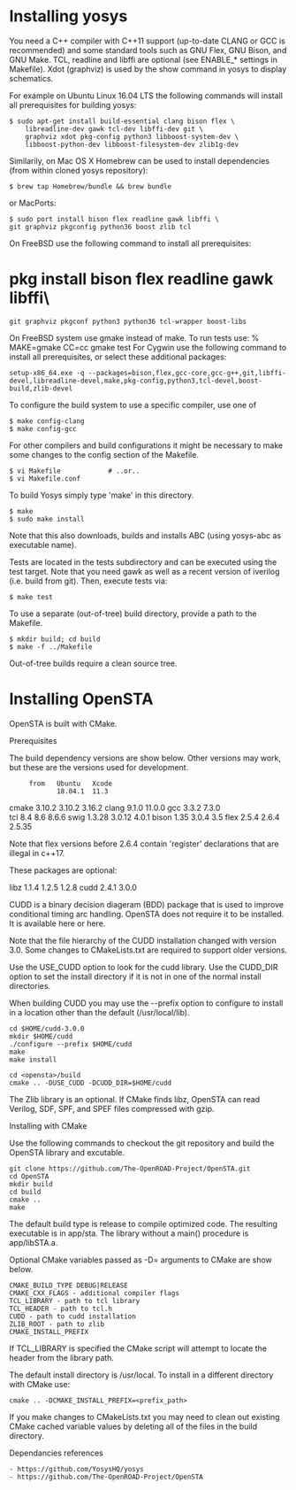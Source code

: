 # Installing yosys

You need a C++ compiler with C++11 support (up-to-date CLANG or GCC is recommended) and some standard tools such as GNU Flex, GNU Bison, and GNU Make. TCL, readline and libffi are optional (see ENABLE_* settings in Makefile). Xdot (graphviz) is used by the show command in yosys to display schematics.

For example on Ubuntu Linux 16.04 LTS the following commands will install all prerequisites for building yosys:

    $ sudo apt-get install build-essential clang bison flex \
        libreadline-dev gawk tcl-dev libffi-dev git \
        graphviz xdot pkg-config python3 libboost-system-dev \
        libboost-python-dev libboost-filesystem-dev zlib1g-dev


Similarily, on Mac OS X Homebrew can be used to install dependencies (from within cloned yosys repository):

    $ brew tap Homebrew/bundle && brew bundle



or MacPorts:

    $ sudo port install bison flex readline gawk libffi \
    git graphviz pkgconfig python36 boost zlib tcl


On FreeBSD use the following command to install all prerequisites:

# pkg install bison flex readline gawk libffi\
	git graphviz pkgconf python3 python36 tcl-wrapper boost-libs


On FreeBSD system use gmake instead of make. To run tests use: % MAKE=gmake CC=cc gmake test
For Cygwin use the following command to install all prerequisites, or select these additional packages:

    setup-x86_64.exe -q --packages=bison,flex,gcc-core,gcc-g++,git,libffi-devel,libreadline-devel,make,pkg-config,python3,tcl-devel,boost-build,zlib-devel



To configure the build system to use a specific compiler, use one of

    $ make config-clang
    $ make config-gcc



For other compilers and build configurations it might be necessary to make some changes to the config section of the Makefile.

    $ vi Makefile            # ..or..
    $ vi Makefile.conf


To build Yosys simply type 'make' in this directory.

    $ make
    $ sudo make install


Note that this also downloads, builds and installs ABC (using yosys-abc as executable name).

Tests are located in the tests subdirectory and can be executed using the test target. Note that you need gawk as well as a recent version of iverilog (i.e. build from git). Then, execute tests via:

    $ make test

To use a separate (out-of-tree) build directory, provide a path to the Makefile.

    $ mkdir build; cd build
    $ make -f ../Makefile
Out-of-tree builds require a clean source tree.


# Installing OpenSTA

OpenSTA is built with CMake.

Prerequisites

The build dependency versions are show below. Other versions may work, but these are the versions used for development.

         from   Ubuntu   Xcode
                18.04.1  11.3
cmake    3.10.2 3.10.2   3.16.2
clang    9.1.0           11.0.0
gcc      3.3.2   7.3.0   
tcl      8.4     8.6     8.6.6
swig     1.3.28  3.0.12  4.0.1
bison    1.35    3.0.4   3.5
flex     2.5.4   2.6.4   2.5.35

Note that flex versions before 2.6.4 contain 'register' declarations that are illegal in c++17.


These packages are optional:

libz     1.1.4   1.2.5     1.2.8
cudd             2.4.1     3.0.0

CUDD is a binary decision diageram (BDD) package that is used to improve conditional timing arc handling. OpenSTA does not require it to be installed. It is available here or here.

Note that the file hierarchy of the CUDD installation changed with version 3.0. Some changes to CMakeLists.txt are required to support older versions.

Use the USE_CUDD option to look for the cudd library. Use the CUDD_DIR option to set the install directory if it is not in one of the normal install directories.

When building CUDD you may use the --prefix option to configure to install in a location other than the default (/usr/local/lib).

    cd $HOME/cudd-3.0.0
    mkdir $HOME/cudd
    ./configure --prefix $HOME/cudd
    make
    make install

    cd <opensta>/build
    cmake .. -DUSE_CUDD -DCUDD_DIR=$HOME/cudd
The Zlib library is an optional. If CMake finds libz, OpenSTA can read Verilog, SDF, SPF, and SPEF files compressed with gzip.

Installing with CMake

Use the following commands to checkout the git repository and build the OpenSTA library and excutable.

    git clone https://github.com/The-OpenROAD-Project/OpenSTA.git
    cd OpenSTA
    mkdir build
    cd build
    cmake ..
    make
The default build type is release to compile optimized code. The resulting executable is in app/sta. The library without a main() procedure is app/libSTA.a.


Optional CMake variables passed as -D= arguments to CMake are show below.

    CMAKE_BUILD_TYPE DEBUG|RELEASE
    CMAKE_CXX_FLAGS - additional compiler flags
    TCL_LIBRARY - path to tcl library
    TCL_HEADER - path to tcl.h
    CUDD - path to cudd installation
    ZLIB_ROOT - path to zlib
    CMAKE_INSTALL_PREFIX

If TCL_LIBRARY is specified the CMake script will attempt to locate the header from the library path.


The default install directory is /usr/local. To install in a different directory with CMake use:

    cmake .. -DCMAKE_INSTALL_PREFIX=<prefix_path>       
If you make changes to CMakeLists.txt you may need to clean out existing CMake cached variable values by deleting all of the files in the build directory.


Dependancies references

    - https://github.com/YosysHQ/yosys
    - https://github.com/The-OpenROAD-Project/OpenSTA
